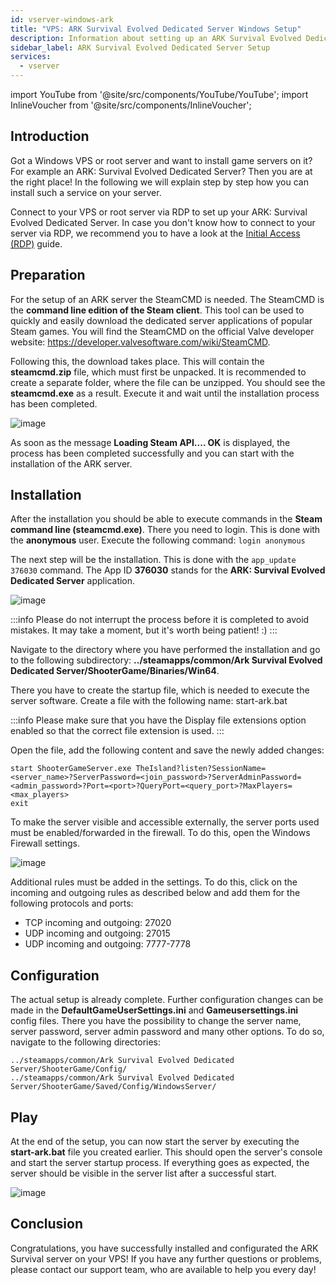 ```yaml
---
id: vserver-windows-ark
title: "VPS: ARK Survival Evolved Dedicated Server Windows Setup"
description: Information about setting up an ARK Survival Evolved Dedicated Server on a VPS/Root server - ZAP-Hosting.com documentation
sidebar_label: ARK Survival Evolved Dedicated Server Setup
services:
  - vserver
---
```


import YouTube from '@site/src/components/YouTube/YouTube';
import InlineVoucher from '@site/src/components/InlineVoucher';


## Introduction
Got a Windows VPS or root server and want to install game servers on it? For example an ARK: Survival Evolved Dedicated Server? Then you are at the right place! In the following we will explain step by step how you can install such a service on your server.

<YouTube videoId="YOz_SqsUkg4" imageSrc="https://screensaver01.zap-hosting.com/index.php/s/Tde2kaHrjgtMd3H/preview" title="ARK: Survival Evolved Dedicated Server Setup on Windows VPS" description="Feel like you understand better when you see things in action? We’ve got you! Dive into our video that breaks it all down for you. Whether you're in a rush or just prefer to soak up information in the most engaging way possible!"/>

Connect to your VPS or root server via RDP to set up your ARK: Survival Evolved Dedicated Server. In case you don't know how to connect to your server via RDP, we recommend you to have a look at the [Initial Access (RDP)](vserver-windows-userdp.md) guide.

<InlineVoucher />

## Preparation

For the setup of an ARK server the SteamCMD is needed. The SteamCMD is the **command line edition of the Steam client**. This tool can be used to quickly and easily download the dedicated server applications of popular Steam games. You will find the SteamCMD on the official Valve developer website: https://developer.valvesoftware.com/wiki/SteamCMD. 

Following this, the download takes place. This will contain the **steamcmd.zip** file, which must first be unpacked. It is recommended to create a separate folder, where the file can be unzipped. You should see the **steamcmd.exe** as a result. Execute it and wait until the installation process has been completed.

![image](https://screensaver01.zap-hosting.com/index.php/s/67Prbs9CKEo4tfG/preview)

As soon as the message **Loading Steam API.... OK** is displayed, the process has been completed successfully and you can start with the installation of the ARK server.



## Installation

After the installation you should be able to execute commands in the **Steam command line (steamcmd.exe)**. There you need to login. This is done with the **anonymous** user. Execute the following command: `login anonymous`

The next step will be the installation. This is done with the `app_update 376030` command. The App ID **376030** stands for the **ARK: Survival Evolved Dedicated Server** application.

![image](https://screensaver01.zap-hosting.com/index.php/s/37YL4YgiL4EogS6/preview)



:::info
Please do not interrupt the process before it is completed to avoid mistakes. It may take a moment, but it's worth being patient! :)
:::



Navigate to the directory where you have performed the installation and go to the following subdirectory: **../steamapps/common/Ark Survival Evolved Dedicated Server/ShooterGame/Binaries/Win64**.

There you have to create the startup file, which is needed to execute the server software. Create a file with the following name: start-ark.bat

:::info
Please make sure that you have the Display file extensions option enabled so that the correct file extension is used.
:::

Open the file, add the following content and save the newly added changes:

```
start ShooterGameServer.exe TheIsland?listen?SessionName=<server_name>?ServerPassword=<join_password>?ServerAdminPassword=<admin_password>?Port=<port>?QueryPort=<query_port>?MaxPlayers=<max_players>
exit
```



To make the server visible and accessible externally, the server ports used must be enabled/forwarded in the firewall. To do this, open the Windows Firewall settings.

![image](https://screensaver01.zap-hosting.com/index.php/s/WxKJRKAPf9dXwFF/preview)


Additional rules must be added in the settings. To do this, click on the incoming and outgoing rules as described below and add them for the following protocols and ports:

- TCP incoming and outgoing: 27020
- UDP incoming and outgoing: 27015
- UDP incoming and outgoing: 7777-7778



## Configuration

The actual setup is already complete. Further configuration changes can be made in the **DefaultGameUserSettings.ini** and **Gameusersettings.ini** config files. There you have the possibility to change the server name, server password, server admin password and many other options. To do so, navigate to the following directories:

```
../steamapps/common/Ark Survival Evolved Dedicated Server/ShooterGame/Config/
../steamapps/common/Ark Survival Evolved Dedicated Server/ShooterGame/Saved/Config/WindowsServer/
```



## Play

At the end of the setup, you can now start the server by executing the **start-ark.bat** file you created earlier. This should open the server's console and start the server startup process. If everything goes as expected, the server should be visible in the server list after a successful start.

![image](https://screensaver01.zap-hosting.com/index.php/s/SkjP94KCa9YnJXn/preview)


## Conclusion

Congratulations, you have successfully installed and configurated the ARK Survival server on your VPS! If you have any further questions or problems, please contact our support team, who are available to help you every day! 
